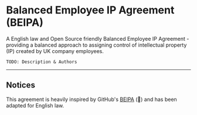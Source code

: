 # Balanced Employee IP Agreement (BEIPA)

A English law and Open Source friendly Balanced Employee IP Agreement -  providing a balanced approach to assigning control of intellectual property (IP) created by UK company employees.


`TODO: Description & Authors`

---

## Notices

This agreement is heavily inspired by GitHub's [BEIPA](https://github.com/github/balanced-employee-ip-agreement) (:yellow_heart:) and has been adapted for English law.
